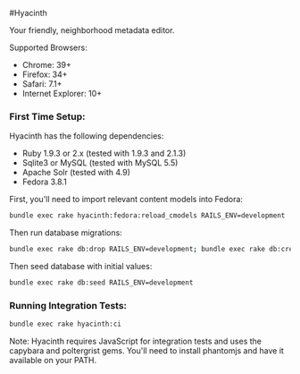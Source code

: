 #Hyacinth

Your friendly, neighborhood metadata editor.

Supported Browsers:
- Chrome: 39+
- Firefox: 34+
- Safari: 7.1+
- Internet Explorer: 10+

### First Time Setup:
Hyacinth has the following dependencies:
- Ruby 1.9.3 or 2.x (tested with 1.9.3 and 2.1.3)
- Sqlite3 or MySQL (tested with MySQL 5.5)
- Apache Solr (tested with 4.9)
- Fedora 3.8.1

First, you'll need to import relevant content models into Fedora:
```sh
bundle exec rake hyacinth:fedora:reload_cmodels RAILS_ENV=development
```

Then run database migrations:
```sh
bundle exec rake db:drop RAILS_ENV=development; bundle exec rake db:create RAILS_ENV=development; bundle exec rake db:migrate RAILS_ENV=development
```

Then seed database with initial values:
```sh
bundle exec rake db:seed RAILS_ENV=development
```

### Running Integration Tests:

```sh
bundle exec rake hyacinth:ci
```

Note: Hyacinth requires JavaScript for integration tests and uses the capybara and poltergrist gems.  You'll need to install phantomjs and have it available on your PATH.
